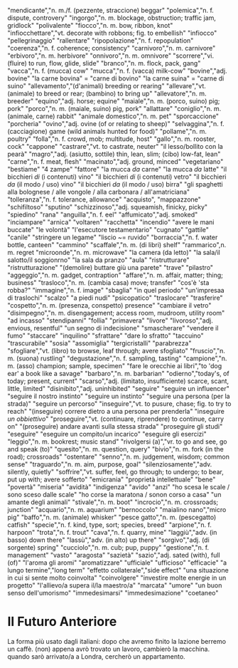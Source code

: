 "mendicante","n. m./f. (pezzente, straccione) beggar"
"polemica","n. f. dispute, controvery"
"ingorgo","n. m. blockage, obstruction; traffic jam, gridlock"
"polivalente"
"fiocco","n. m. bow, ribbon, knot"
"infiocchettare","vt. decorate with robbons; fig. to embellish"
"infiocco"
"pellegrinaggio"
"rallentare"
"ripopolazione","n. f. repopulation"
"coerenza","n. f. coherence; consistency"
"carnivoro","n. m. carnivore"
"erbivoro","n. m. herbivore"
"onnivoro","n. m. omnivore"
"scorrere","vi. (fluire) to run, flow, glide, slide"
"branco","n. m. flock, pack, gang"
"vacca","n. f. (mucca) cow"
"mucca","n. f. (vacca) milk-cow"
"bovine","adj. bovine"
"la carne bovina" = "carne di bovino"
"la carne suina" = "carne di suino"
"allevamento","(d'animali) breeding or rearing"
"allevare","vt. (animale) to breed or rear; (bambino) to bring up"
"allevatore","n. m. breeder"
"equino","adj. horse; equine"
"maiale","n. m. (porco, suino) pig; pork"
"porco","n. m. (maiale, suino) pig, pork"
"allattare"
"coniglio","n. m. (animale, carne) rabbit"
"animale domestico","n. m. pet"
"sporcaccione"
"porcheria"
"ovino","adj. ovine (of or relating to sheep)"
"selvaggina","n. f. (cacciagione) game (wild animals hunted for food)"
"pollame","n. m. poultry"
"folla","n. f. crowd, mob; multitude, host"
"gallo","n. m. rooster, cock"
"cappone"
"castrare","vt. to castrate, neuter"
"il lesso/bollito con la pearà"
"magro","adj. (asiutto, sottile) thin, lean, slim; (cibo) low-fat, lean"
"carne","n. f. meat, flesh"
"macinato","adj. ground, minced"
"vegetariano"
"bestiame"
"4 zampe"
"fattore"
"la mucca _da_ carne"
"la mucca _da_ latte"
"il bicchieri _di_ (i contenuti) vino"
"il bicchieri _di_ (i contenuti) vetro"
"il bicchieri _da_ (il modo / uso) vino"
"il bicchieri _da_ (il modo / uso) birra"
"gli spaghetti alla bolognese / alle vongole / alla carbonara / all'amatriciana"
"tolleranza","n. f. tolerance, allowance"
"acquisto",
"mappazzone"
"schifiltoso"
"sputino"
"schizzinoso","adj. squeamish, finicky, picky"
"spiedino"
"rana"
"anguilla","n. f. eel"
"affumicato","adj. smoked"
"inciampare"
"arnica"
"voltaren"
"racchetta"
"incendio"
"avere le mani buccate"
"le volontà"
"l'esecutore testamentario"
"cugnato"
"gattile"
"canile"
"stringere un legame"
"liscio ~= ruvido"
"borraccia","n. f. water bottle, canteen"
"cammino"
"scaffale","n. m. (di libri) shelf"
"rammarico",n. m. regret
"microonde","n. m. <inv> microwave"
"la camera (da letto)"
"la sala/il salotto/il soggionrno"
"la sala da pranzo"
"aula"
"ristrutturare"
"ristrutturazione"
"(demolire) buttare giù una parete"
"trave"
"pilastro"
"aggeggio","n. m. gadget, contraption"
"affare","n. m. affair, matter; thing; <pl> business"
"trasloco","n. m. (cambia casa) move; transfer"
"cos'è 'sta robba?"
"immagine","n. f. image"
"sbaglia"
"in quel periodo"
"un'impresaa di traslochi"
"scalzo"
"a piedi nudi"
"psicopatico"
"traslocare"
"trasferire"
"cospetto","n. m. (presenza, conspetto) presence"
"cambiare il vetro"
"disimpegno","n. m. disengagement; access room, mudroom, utility room"
"ad incasso"
"stendipanni"
"follia"
"primavera"
"livore"
"livoroso","adj. envious, resentful"
"un segno di indecisione"
"smascherare"
"vendere il fumo"
"staccare"
"inquilino"
"sfrattare"
"dare lo sfratto"
"taccuino"
"trascurabile"
"sosia"
"assomiglia"
"tergicristalli"
"parabrezza"
"sfogliare","vt. (libro) to browse, leaf through; avere sfogliato"
"fruscio","n. m. (suona) rustling"
"degustazione","n. f. sampling, tasting"
"campione","n. m. (asso) champion; sample, specimen"
"fare le orecchie ai libri","to 'dog ear' a book like a savage"
"barbaro","n. m. barbarian"
"odierno","today's, of today; present, current"
"scarso","adj. (limitato, insufficiente) scarce, scant, little, limited"
"disinibito","adj. uninhibited"
"seguire"
"seguire un influencer"
"seguire il nostro instinto"
"seguire un instinto"
"seguire una persona (per la strada)"
"seguire un percorso"
"inseguire","vt. to pusure, chase; fig. to try to reach"
"(inseguire) correre dietro a una persona per prenderla"
"inseguire _un obbiettivo_"
"proseguire","vt. (continuare, riprendere) to continue, carry on"
"(proseguire) andare avanti sulla stessa strada"
"proseguire gli studi"
"eseguire"
"eseguire un compito/un incarico"
"eseguire gli esercizi"
"leggio","n. m. bookrest; music stand"
"rivolgersi (a)","vr. to go and see, go and speak (to)"
"quesito","n. m. question, query"
"bivio","n. m. fork (in the road); crossroads"
"ostentare"
"senno","n. m. judgement, wisdom; common sense"
"traguardo","n. m. aim, purpose, goal"
"silenziosamente","adv. silently, quietly"
"soffrire","vt. suffer, feel, go through; to undergo; to bear, put up with; avere sofferto"
"emicrania"
"proprietà intellettuale"
"bene"
"povertà"
"miseria"
"avidità"
"indigenza"
"avido"
"anzi"
"ho scesa le scale / sono sceso dalle scale"
"ho corse la maratona / sonon corso a casa"
"un amante degli animali"
"stivale","n. m. boot"
"incrocio","n. m. crossroads; junction"
"acquario","n. m. aquarium"
"bernoccolo"
"maialino nano","micro pig"
"baffo","n. m. (animale) whisker"
"pesce gatto","n. m. (pescegatto) catfish"
"specie","n. f. <inv> kind, type, sort; species, breed"
"arpione","n. f. harpoon"
"trota","n. f. trout"
"cava","n. f. quarry, mine"
"laggiù","adv. (in basso) down there"
"lassù","adv. (in alto) up there"
"sorgivo","adj. (di sorgente) spring"
"cucciolo","n. m. cub; pup, puppy"
"gestione","n. f. management"
"vasto"
"aragosta"
"sazietà"
"sazio","adj. sated (with), full (of)"
"l'aroma gli aromi"
"aromatizzare"
"ufficiale"
"ufficioso"
"efficacie"
"a lungo termine","long term"
"effetto collaterale","side effect"
"una situazione in cui si sente molto coinvolta"
"coinvolgere"
"investire molte energie in un progetto"
"l'allievo/a supera il/la maestro/a"
"marcata"
"umore"
"un buon senso dell'umorismo"
"immedesimarsi"
"immedesimazione"
"coetaneo"

# Il Futuro Anteriore

La forma più usato dagli italiani:
dopo che avremo finito la lazione berremo un caffè.
(non) appena avrò trovato un lavoro, cambierò la macchina.
quando sarò arrivato/a a Londra, cercherò un appartamento.
